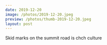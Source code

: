 ```yaml
---
date: 2019-12-20
image: /photos/2019-12-20.jpeg
preview: /photos/thumb-2019-12-20.jpeg
layout: post
---
```


Skid marks on the summit road is chch culture
